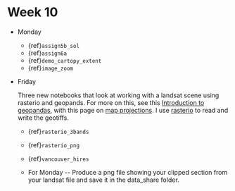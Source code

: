 
# Week 10

* Monday

  * {ref}`assign5b_sol`  
  * {ref}`assign6a`  
  * {ref}`demo_cartopy_extent`  
  * {ref}`image_zoom`

* Friday

  Three new notebooks that look at working with a landsat scene using rasterio and geopands.  For
  more on this, see this [Introduction to geopandas](https://automating-gis-processes.github.io/site/notebooks/L2/geopandas-basics.html),
  with this page on [map projections](https://automating-gis-processes.github.io/site/notebooks/L2/projections.html).  I use
  [rasterio](https://automating-gis-processes.github.io/site/notebooks/Raster/reading-raster.html) to read and write the geotiffs.

  * {ref}`rasterio_3bands`
  * {ref}`rasterio_png`
  * {ref}`vancouver_hires`

  * For Monday -- Produce a png file showing your clipped section from your
    landsat file and save it in the data_share folder.
    
